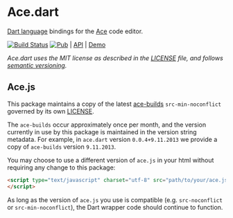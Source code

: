 # Ace.dart

[Dart language][dart] bindings for the [Ace][ace] code editor.

[![Build Status][status]][status badge] [![Pub][pub badge]][pub] | 
[API][api] | [Demo][demo]

_Ace.dart uses the MIT license as described in the [LICENSE][license] file, and 
follows [semantic versioning][]._

## Ace.js

This package maintains a copy of the latest [ace-builds][] `src-min-noconflict` 
governed by its own [LICENSE][ace-license].

The `ace-builds` occur approximately once per month, and the version currently 
in use by this package is maintained in the version string metadata.  For 
example, in `ace.dart` version `0.0.4+9.11.2013` we provide a copy of 
`ace-builds` version `9.11.2013`.

You may choose to use a different version of `ace.js` in your html without 
requiring any change to this package:

```html
<script type="text/javascript" charset="utf-8" src="path/to/your/ace.js">
</script>
```

As long as the version of `ace.js` you use is compatible (e.g. `src-noconflict` or `src-min-noconflict`), the Dart wrapper code
should continue to function.

[ace]: http://ace.ajax.org/
[ace-builds]: https://github.com/ajaxorg/ace-builds/
[ace-license]: https://github.com/rmsmith/ace.dart/blob/master/lib/src/js/LICENSE
[ace-readme]: https://github.com/rmsmith/ace.dart/blob/master/lib/src/js/README.md
[api]: http://www.dartdocs.org/documentation/ace/latest/
[dart]: http://www.dartlang.org/
[demo]: http://rmsmith.github.io/ace.dart/examples/kitchen_sink.html
[license]: https://github.com/rmsmith/ace.dart/blob/master/LICENSE
[pub]: https://pub.dartlang.org/packages/ace
[pub badge]: http://img.shields.io/pub/v/ace.svg
[semantic versioning]: http://semver.org/
[status]: https://drone.io/github.com/rmsmith/ace.dart/status.png
[status badge]: https://drone.io/github.com/rmsmith/ace.dart/latest
